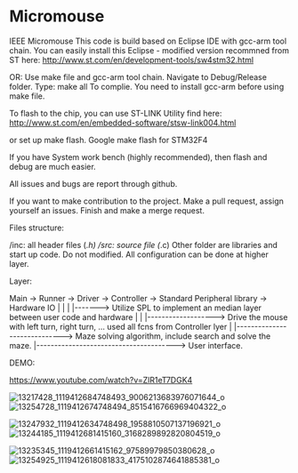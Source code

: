 # Micromouse
IEEE Micromouse
This code is build based on Eclipse IDE with gcc-arm tool chain.
You can easily install this Eclipse - modified version recommned from ST here:
http://www.st.com/en/development-tools/sw4stm32.html

OR:
Use make file and gcc-arm tool chain. 
Navigate to Debug/Release folder. Type:
  make all
To complie. You need to install gcc-arm before using make file.

To flash to the chip, you can use ST-LINK Utility find here:
http://www.st.com/en/embedded-software/stsw-link004.html

or set up make flash. Google make flash for STM32F4

If you have System work bench (highly recommended), then flash and debug are much easier.

All issues and bugs are report through github.

If you want to make contribution to the project. Make a pull request, assign yourself an issues.
Finish and make a merge request.

Files structure:

/inc: all header files (*.h)
/src: source file (*.c)
Other folder are libraries and start up code. Do not modified. All configuration can be done at higher layer.

Layer:

Main -> Runner -> Driver -> Controller -> Standard Peripheral library -> Hardware IO
|         |         |           |-------> Utilize SPL to implement an median layer between user code and hardware
|         |         |-------------------> Drive the mouse with left turn, right turn, ... used all fcns from Controller lyer
|         |-----------------------------> Maze solving algorithm, include search and solve the maze.
|---------------------------------------> User interface.

DEMO:

https://www.youtube.com/watch?v=ZlR1eT7DGK4


![13217428_1119412684748493_9006213683976071644_o](https://user-images.githubusercontent.com/17399214/52556336-1a8ddc80-2da1-11e9-9239-3a01d868f351.jpg)
![13254728_1119412674748494_8515416766969404322_o](https://user-images.githubusercontent.com/17399214/52556339-1b267300-2da1-11e9-924a-cdbe3c65e2e5.jpg)


![13247932_1119412634748498_1958810507137196921_o](https://user-images.githubusercontent.com/17399214/52556333-1a8ddc80-2da1-11e9-9968-96d6779f3ae4.jpg)
![13244185_1119412681415160_3168289892820804519_o](https://user-images.githubusercontent.com/17399214/52556332-1a8ddc80-2da1-11e9-94e3-c79955422922.jpg)


![13235345_1119412661415162_97589979850380628_o](https://user-images.githubusercontent.com/17399214/52556331-1a8ddc80-2da1-11e9-9abc-82f7e3ea8e94.jpg)
![13254925_1119412618081833_4175102874641885381_o](https://user-images.githubusercontent.com/17399214/52556337-1b267300-2da1-11e9-89da-4857ce465a84.jpg)

